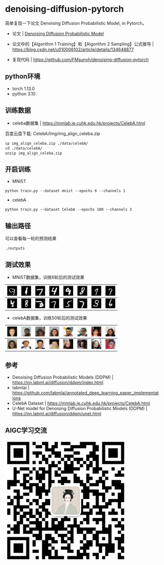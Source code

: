 # denoising-diffusion-pytorch

简单复现一下论文 Denoising Diffusion Probabilistic Model, in Pytorch。

- 论文 | <a href="https://arxiv.org/abs/2006.11239">Denoising Diffusion Probabilistic Model</a> 

- 论文中的【Algorithm 1 Training】和【Algorithm 2 Sampling】公式推导 | https://blog.csdn.net/u010006102/article/details/134648877
- 复现代码 | https://github.com/FMsunyh/denoising-diffusion-pytorch


## python环境
- torch 1.13.0
- python 3.10
 
## 训练数据
- celeba数据集 | https://mmlab.ie.cuhk.edu.hk/projects/CelebA.html
 
 百度云盘下载: CelebA/Img/img_align_celeba.zip

```
cp img_align_celeba.zip ./data/celebA/
cd ./data/celebA/
unzip img_align_celeba.zip
```

## 开启训练
- MNIST
```
python train.py --dataset mnist --epochs 6 --channels 1
```

- celebA
```
python train.py --dataset CelebA --epochs 100 --channels 3
```

## 输出路径
可以查看每一轮的预测结果
```
./outputs
```

## 测试效果


- MNIST数据集，训练6轮后的测试效果
 
| ![Alt text](demo/MNIST/sample_0.png) | ![Alt text](demo/MNIST/sample_1.png) | ![Alt text](demo/MNIST/sample_2.png)  | ![Alt text](demo/MNIST/sample_3.png)  | ![Alt text](demo/MNIST/sample_4.png)  | ![Alt text](demo/MNIST/sample_5.png)  | ![Alt text](demo/MNIST/sample_6.png)  | ![Alt text](demo/MNIST/sample_7.png)  |
| ------------------------------------ | ------------------------------------ | ------------------------------------- | ------------------------------------- | ------------------------------------- | ------------------------------------- | ------------------------------------- | ------------------------------------- |
| ![Alt text](demo/MNIST/sample_8.png) | ![Alt text](demo/MNIST/sample_9.png) | ![Alt text](demo/MNIST/sample_10.png) | ![Alt text](demo/MNIST/sample_11.png) | ![Alt text](demo/MNIST/sample_12.png) | ![Alt text](demo/MNIST/sample_13.png) | ![Alt text](demo/MNIST/sample_14.png) | ![Alt text](demo/MNIST/sample_15.png) |

- celebA数据集，训练50轮后的测试效果

| ![Alt text](demo/CelebA/sample_0.png) | ![Alt text](demo/CelebA/sample_1.png) | ![Alt text](demo/CelebA/sample_2.png)  | ![Alt text](demo/CelebA/sample_3.png)  | ![Alt text](demo/CelebA/sample_4.png)  | ![Alt text](demo/CelebA/sample_5.png)  | ![Alt text](demo/CelebA/sample_6.png)  | ![Alt text](demo/CelebA/sample_7.png)  |
| ------------------------------------- | ------------------------------------- | -------------------------------------- | -------------------------------------- | -------------------------------------- | -------------------------------------- | -------------------------------------- | -------------------------------------- |
| ![Alt text](demo/CelebA/sample_8.png) | ![Alt text](demo/CelebA/sample_9.png) | ![Alt text](demo/CelebA/sample_10.png) | ![Alt text](demo/CelebA/sample_11.png) | ![Alt text](demo/CelebA/sample_12.png) | ![Alt text](demo/CelebA/sample_13.png) | ![Alt text](demo/CelebA/sample_14.png) | ![Alt text](demo/CelebA/sample_15.png) |


## 参考

- Denoising Diffusion Probabilistic Models (DDPM) | https://nn.labml.ai/diffusion/ddpm/index.html
- labmlai | https://github.com/labmlai/annotated_deep_learning_paper_implementations
- CelebA Dataset | https://mmlab.ie.cuhk.edu.hk/projects/CelebA.html
- U-Net model for Denoising Diffusion Probabilistic Models (DDPM) | https://nn.labml.ai/diffusion/ddpm/unet.html

## AIGC学习交流
![Alt text](images/vx.png)
